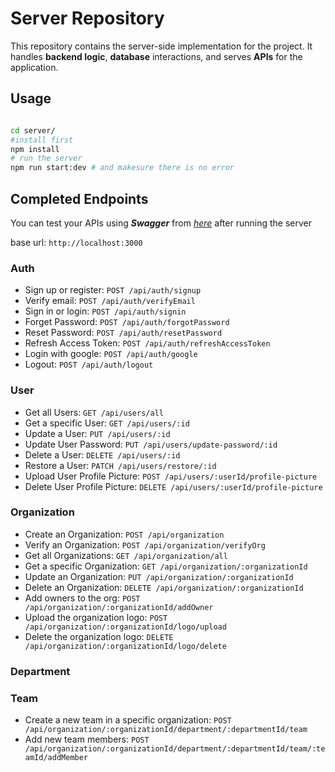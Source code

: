 # Server Repository

This repository contains the server-side implementation for the project. It handles **backend logic**, **database** interactions, and serves **APIs** for the application.

## Usage

```bash

cd server/
#install first
npm install
# run the server
npm run start:dev # and makesure there is no error
```

## Completed Endpoints

You can test your APIs using **_Swagger_** from [_here_](http://localhost:3000/api-docs/) after running the server

base url: `http://localhost:3000`

### Auth

- Sign up or register: `POST /api/auth/signup`
- Verify email: `POST /api/auth/verifyEmail`
- Sign in or login: `POST /api/auth/signin`
- Forget Password: `POST /api/auth/forgotPassword`
- Reset Password: `POST /api/auth/resetPassword`
- Refresh Access Token: `POST /api/auth/refreshAccessToken`
- Login with google: `POST /api/auth/google`
- Logout: `POST /api/auth/logout`

### User

- Get all Users: `GET /api/users/all`
- Get a specific User: `GET /api/users/:id`
- Update a User: `PUT /api/users/:id`
- Update User Password: `PUT /api/users/update-password/:id`
- Delete a User: `DELETE /api/users/:id`
- Restore a User: `PATCH /api/users/restore/:id`
- Upload User Profile Picture: `POST /api/users/:userId/profile-picture`
- Delete User Profile Picture: `DELETE /api/users/:userId/profile-picture`

### Organization

- Create an Organization: `POST /api/organization`
- Verify an Organization: `POST /api/organization/verifyOrg`
- Get all Organizations: `GET /api/organization/all`
- Get a specific Organization: `GET /api/organization/:organizationId`
- Update an Organization: `PUT /api/organization/:organizationId`
- Delete an Organization: `DELETE /api/organization/:organizationId`
- Add owners to the org: `POST /api/organization/:organizationId/addOwner`
- Upload the organization logo: `POST /api/organization/:organizationId/logo/upload`
- Delete the organization logo: `DELETE /api/organization/:organizationId/logo/delete`

### Department

### Team

- Create a new team in a specific organization: `POST /api/organization/:organizationId/department/:departmentId/team`
- Add new team members: `POST /api/organization/:organizationId/department/:departmentId/team/:teamId/addMember`
